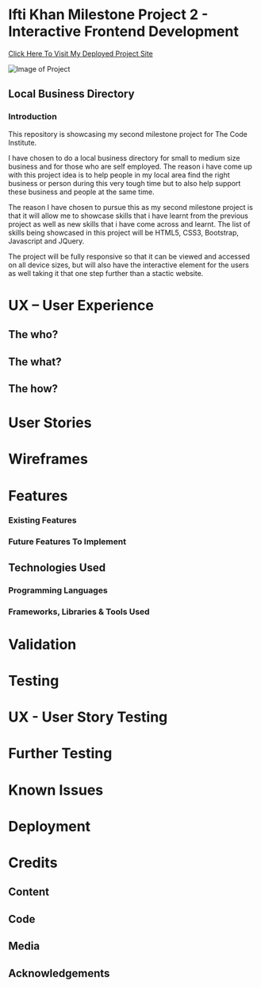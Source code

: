 # Ifti Khan Milestone Project 2 - Interactive Frontend Development

[Click Here To Visit My Deployed Project Site](#)

![Image of Project]()

## Local Business Directory

### Introduction
This repository is showcasing my second milestone project for The Code Institute.

I have chosen to do a local business directory for small to medium size business and for those who are self employed. The reason i have come up with this project idea is to help people in my local area find the right business or person during this very tough time but to also help support these business and people at the same time.

The reason I have chosen to pursue this as my second milestone project is that it will allow me to showcase skills that i have learnt from the previous project as well as new skills that i have come across and learnt. The list of skills being showcased in this project will be HTML5, CSS3, Bootstrap, Javascript and JQuery.

The project will be fully responsive so that it can be viewed and accessed on all device sizes, but will also have the interactive element for the users as well taking it that one step further than a stactic website.

# UX – User Experience

## The who?

## The what?

## The how?

# User Stories

# Wireframes

# Features

### Existing Features

### Future Features To Implement

## Technologies Used

### Programming Languages

### Frameworks, Libraries & Tools Used

# Validation

# Testing

# UX - User Story Testing

# Further Testing

# Known Issues

# Deployment

# Credits

## Content

## Code

## Media

## Acknowledgements
